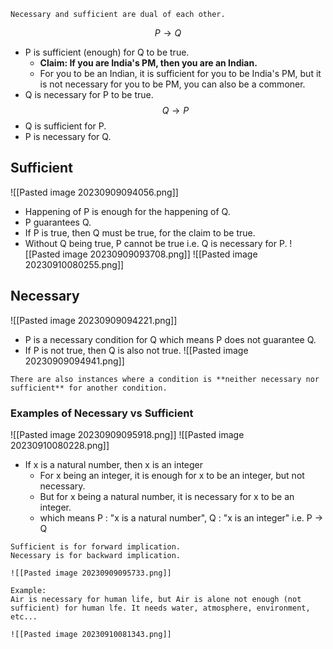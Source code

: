 ```ad-abstract
Necessary and sufficient are dual of each other.
```

$$
P\rightarrow Q
$$
- P is sufficient (enough) for Q to be true.
	- **Claim: If you are India's PM, then you are an Indian.**
	- For you to be an Indian, it is sufficient for you to be India's PM, but it is not necessary for you to be PM, you can also be a commoner.
- Q is necessary for P to be true.
$$
Q \rightarrow P
$$
- Q is sufficient for P.
- P is necessary for Q.

## Sufficient 

![[Pasted image 20230909094056.png]]
- Happening of P is enough for the happening of Q.
- P guarantees Q.
- If P is true, then Q must be true, for the claim to be true.
- Without Q being true, P cannot be true i.e. Q is necessary for P.
![[Pasted image 20230909093708.png]]
![[Pasted image 20230910080255.png]]

## Necessary 

![[Pasted image 20230909094221.png]]
- P is a necessary condition for Q which means P does not guarantee Q.
- If P is not true, then Q is also not true.
![[Pasted image 20230909094941.png]]


```ad-note
There are also instances where a condition is **neither necessary nor sufficient** for another condition.
```

### Examples of Necessary vs Sufficient
![[Pasted image 20230909095918.png]]
![[Pasted image 20230910080228.png]]
- If x is a natural number, then x is an integer
	- For x being an integer, it is enough for x to be an integer, but not necessary.
	- But for x being a natural number, it is necessary for x to be an integer.
	- which means P : "x is a natural number", Q : "x is an integer" i.e. P $\rightarrow$ Q

```ad-summary
Sufficient is for forward implication.
Necessary is for backward implication.

![[Pasted image 20230909095733.png]]

Example: 
Air is necessary for human life, but Air is alone not enough (not sufficient) for human lfe. It needs water, atmosphere, environment, etc...

![[Pasted image 20230910081343.png]]
```

